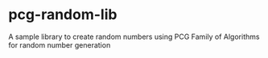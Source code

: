 # pcg-random-lib

A sample library to create random numbers using PCG Family of Algorithms for random number generation